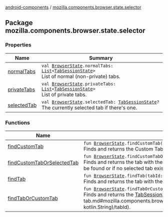 [android-components](../index.md) / [mozilla.components.browser.state.selector](./index.md)

## Package mozilla.components.browser.state.selector

### Properties

| Name | Summary |
|---|---|
| [normalTabs](normal-tabs.md) | `val `[`BrowserState`](../mozilla.components.browser.state.state/-browser-state/index.md)`.normalTabs: `[`List`](https://kotlinlang.org/api/latest/jvm/stdlib/kotlin.collections/-list/index.html)`<`[`TabSessionState`](../mozilla.components.browser.state.state/-tab-session-state/index.md)`>`<br>List of normal (non-private) tabs. |
| [privateTabs](private-tabs.md) | `val `[`BrowserState`](../mozilla.components.browser.state.state/-browser-state/index.md)`.privateTabs: `[`List`](https://kotlinlang.org/api/latest/jvm/stdlib/kotlin.collections/-list/index.html)`<`[`TabSessionState`](../mozilla.components.browser.state.state/-tab-session-state/index.md)`>`<br>List of private tabs. |
| [selectedTab](selected-tab.md) | `val `[`BrowserState`](../mozilla.components.browser.state.state/-browser-state/index.md)`.selectedTab: `[`TabSessionState`](../mozilla.components.browser.state.state/-tab-session-state/index.md)`?`<br>The currently selected tab if there's one. |

### Functions

| Name | Summary |
|---|---|
| [findCustomTab](find-custom-tab.md) | `fun `[`BrowserState`](../mozilla.components.browser.state.state/-browser-state/index.md)`.findCustomTab(tabId: `[`String`](https://kotlinlang.org/api/latest/jvm/stdlib/kotlin/-string/index.html)`): `[`CustomTabSessionState`](../mozilla.components.browser.state.state/-custom-tab-session-state/index.md)`?`<br>Finds and returns the Custom Tab with the given id. Returns null if no matching tab could be found. |
| [findCustomTabOrSelectedTab](find-custom-tab-or-selected-tab.md) | `fun `[`BrowserState`](../mozilla.components.browser.state.state/-browser-state/index.md)`.findCustomTabOrSelectedTab(customTabId: `[`String`](https://kotlinlang.org/api/latest/jvm/stdlib/kotlin/-string/index.html)`? = null): `[`SessionState`](../mozilla.components.browser.state.state/-session-state/index.md)`?`<br>Finds and returns the tab with the given id or the selected tab if no id was provided (null). Returns null if no matching tab could be found or if no selected tab exists. |
| [findTab](find-tab.md) | `fun `[`BrowserState`](../mozilla.components.browser.state.state/-browser-state/index.md)`.findTab(tabId: `[`String`](https://kotlinlang.org/api/latest/jvm/stdlib/kotlin/-string/index.html)`): `[`TabSessionState`](../mozilla.components.browser.state.state/-tab-session-state/index.md)`?`<br>Finds and returns the tab with the given id. Returns null if no matching tab could be found. |
| [findTabOrCustomTab](find-tab-or-custom-tab.md) | `fun `[`BrowserState`](../mozilla.components.browser.state.state/-browser-state/index.md)`.findTabOrCustomTab(tabId: `[`String`](https://kotlinlang.org/api/latest/jvm/stdlib/kotlin/-string/index.html)`): `[`SessionState`](../mozilla.components.browser.state.state/-session-state/index.md)`?`<br>Finds and returns the [TabSessionState](../mozilla.components.browser.state.state/-tab-session-state/index.md) or [CustomTabSessionState](../mozilla.components.browser.state.state/-custom-tab-session-state/index.md) with the given [tabId](find-tab-or-custom-tab.md#mozilla.components.browser.state.selector$findTabOrCustomTab(mozilla.components.browser.state.state.BrowserState, kotlin.String)/tabId). |
